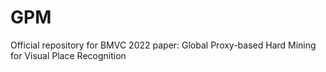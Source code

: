 # GPM
Official repository for BMVC 2022 paper: Global Proxy-based Hard Mining for Visual Place Recognition

